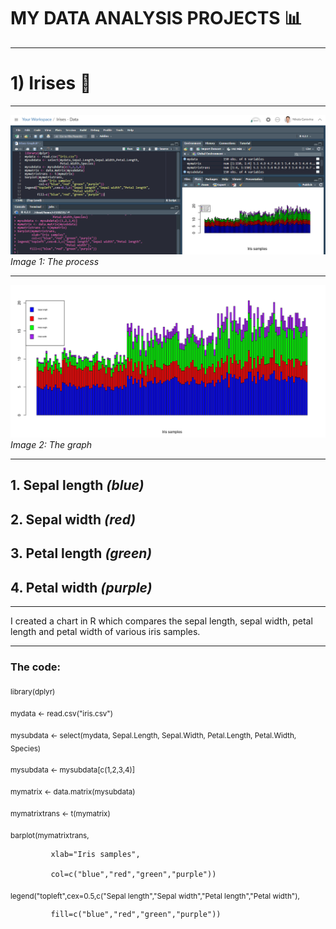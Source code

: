 MY DATA ANALYSIS PROJECTS 📊
============================

----------------------------

# 1) Irises 🌸

--------------

![Image 1](https://github.com/cerovina/Irises-Graph/blob/main/IrisScreenshot.png?raw=true)
_Image 1: The process_

------------------------------------------------------------------------------------------

![Image2](https://github.com/cerovina/Irises-Graph/blob/main/IrisesGraph.png?raw=true)
_Image 2: The graph_

--------------------------------------------------------------------------------------

## 1. Sepal length _(blue)_
## 2. Sepal width _(red)_
## 3. Petal length _(green)_
## 4. Petal width _(purple)_

-------------------------------------------------------------------------------------------------------------------------

I created a chart in R which compares the sepal length, sepal width, petal length and petal width of various iris samples.

--------------------------------------------------------------------------------------------------------------------------

### The code:

<sub>library(dplyr)</sub>

<sub>mydata <- read.csv("iris.csv")</sub>
          
<sub>mysubdata <- select(mydata, Sepal.Length, Sepal.Width, Petal.Length, Petal.Width, Species)</sub>
        
<sub>mysubdata <- mysubdata[c(1,2,3,4)]</sub>
             
<sub>mymatrix <- data.matrix(mysubdata)</sub>
        
<sub>mymatrixtrans <- t(mymatrix)</sub>
                 
<sub>barplot(mymatrixtrans,</sub>
                 
             xlab="Iris samples",
                 
             col=c("blue","red","green","purple"))
                 
<sub>legend("topleft",cex=0.5,c("Sepal length","Sepal width","Petal length","Petal width"),</sub>
                 
             fill=c("blue","red","green","purple"))
